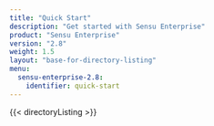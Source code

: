 ```yaml
---
title: "Quick Start"
description: "Get started with Sensu Enterprise"
product: "Sensu Enterprise"
version: "2.8"
weight: 1.5
layout: "base-for-directory-listing"
menu:
  sensu-enterprise-2.8:
    identifier: quick-start
---
```


{{< directoryListing >}}
